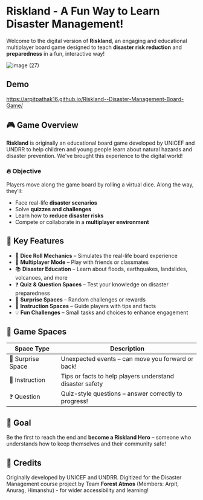 
#  Riskland - A Fun Way to Learn Disaster Management!

Welcome to the digital version of **Riskland**, an engaging and educational multiplayer board game designed to teach **disaster risk reduction** and **preparedness** in a fun, interactive way!

![image (27)](https://github.com/user-attachments/assets/7aa4322d-6e22-430c-8914-0320314304a5)


## Demo
https://arpitpathak16.github.io/Riskland--Disaster-Management-Board-Game/

## 🎮 Game Overview

**Riskland** is originally an educational board game developed by UNICEF and UNDRR to help children and young people learn about natural hazards and disaster prevention. We've brought this experience to the digital world!

### 🔥 Objective

Players move along the game board by rolling a virtual dice. Along the way, they’ll:
- Face real-life **disaster scenarios**
- Solve **quizzes and challenges**
- Learn how to **reduce disaster risks**
- Compete or collaborate in a **multiplayer environment**

## 🧩 Key Features

- 🎲 **Dice Roll Mechanics** – Simulates the real-life board experience  
- 👥 **Multiplayer Mode** – Play with friends or classmates  
- 📚 **Disaster Education** – Learn about floods, earthquakes, landslides, volcanoes, and more  
- ❓ **Quiz & Question Spaces** – Test your knowledge on disaster preparedness  
- 🎁 **Surprise Spaces** – Random challenges or rewards  
- 📝 **Instruction Spaces** – Guide players with tips and facts  
- 💡 **Fun Challenges** – Small tasks and choices to enhance engagement

## 📌 Game Spaces

| Space Type       | Description                                                |
|------------------|------------------------------------------------------------|
| 🎁 Surprise Space | Unexpected events – can move you forward or back!         |
| 📖 Instruction    | Tips or facts to help players understand disaster safety   |
| ❓ Question        | Quiz-style questions – answer correctly to progress!       |

## 🏁 Goal

Be the first to reach the end and **become a Riskland Hero** – someone who understands how to keep themselves and their community safe!

## 🤝 Credits
Originally developed by UNICEF and UNDRR.
Digitized for the Disaster Management course project by Team **Forest Atmos** (Members: Arpit, Anurag, Himanshu) -  for wider accessibility and learning!

